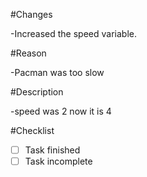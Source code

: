 #Changes

-Increased the speed variable. 

#Reason

-Pacman was too slow

#Description

-speed was 2 now it is 4

#Checklist
- [ ] Task finished
- [ ] Task incomplete
